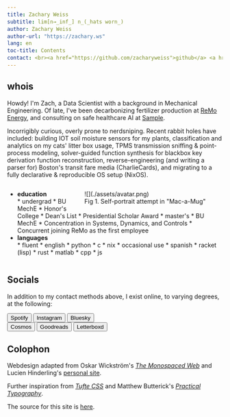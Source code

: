 ```yaml
---
title: Zachary Weiss
subtitle: lim[n→_inf_] n_(_hats worn_)
author: Zachary Weiss
author-url: "https://zachary.ws"
lang: en
toc-title: Contents
contact: <br><a href="https://github.com/zacharyweiss">github</a> <a href="https://www.linkedin.com/in/zacharyweiss99">linkedin</a> <a href="mailto:me@zachary.ws">email</a>
---
```


## whois

Howdy! I'm Zach, a Data Scientist with a background in Mechanical Engineering. Of late, I've been decarbonizing fertilizer production at [ReMo Energy](http://remo.energy/), and consulting on safe healthcare AI at [Sample](https://samplehc.com/).

Incorrigibly curious, overly prone to nerdsniping. Recent rabbit holes have included: building IOT soil moisture sensors for my plants, classification and analytics on my cats' litter box usage, TPMS transmission sniffing & point-process modeling, solver-guided function synthesis for blackbox key derivation function reconstruction, reverse-engineering (and writing a parser for) Boston's transit fare media (CharlieCards), and migrating to a fully declarative & reproducible OS setup (NixOS).

<div style="overflow:hidden">
<figure class="avatar" style="float:right">
  ![](./assets/avatar.png)
  <figcaption>Fig 1. Self-portrait attempt in "Mac-a-Mug"</figcaption>
</figure>

<ul class="tree">
<li><p style="margin: 0;"><strong>education</strong></p>
* undergrad
  * BU MechE
    * Honor's College
    * Dean's List
    * Presidential Scholar Award
* master's
  * BU MechE
    * Concentration in Systems, Dynamics, and Controls
    * Concurrent joining ReMo as the first employee
</li>
<li><p style="margin: 0;"><strong>languages</strong></p>
* fluent
  * english
  * python
  * c
  * nix
* occasional use
  * spanish
  * racket (lisp)
  * rust
  * matlab
  * cpp
  * js
</li></ul>

</div>

## Socials

In addition to my contact methods above, I exist online, to varying degrees, at the following:

<div class="grid">
<button onclick="window.location.href='https://open.spotify.com/user/zacharyweiss';">Spotify</button>
<button onclick="window.location.href='https://www.instagram.com/weiss.zachary/';">Instagram</button>
<button onclick="window.location.href='https://bsky.app/profile/zachary.ws';">Bluesky</button>
</div>
<div class="grid">
<button onclick="window.location.href='https://www.cosmos.so/u';">Cosmos</button>
<button onclick="window.location.href='https://www.goodreads.com/user/show/121959194';">Goodreads</button>
<button onclick="window.location.href='https://boxd.it/4qW7j';">Letterboxd</button>
</div>

## Colophon

Webdesign adapted from Oskar Wickström's [_The Monospaced Web_](https://github.com/owickstrom/the-monospace-web) and Lucien Hinderling's [personal site](https://hinderling.github.io/).

Further inspiration from [_Tufte CSS_](https://edwardtufte.github.io/tufte-css/) and Matthew Butterick's [_Practical Typography_](https://practicaltypography.com/).

The source for this site is [here](https://github.com/zacharyweiss/zacharyweiss.github.io).
